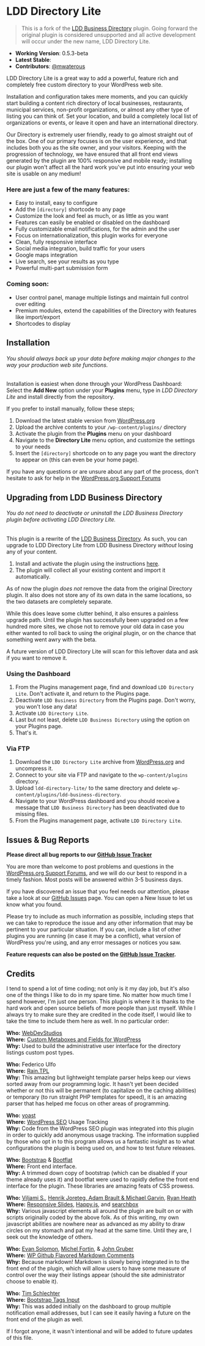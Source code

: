 # LDD Directory Lite

> This is a fork of the [LDD Business Directory](http://wordpress.org/plugins/ldd-business-directory/) plugin. Going forward the original plugin is considered unsupported and all active development will occur under the new name, LDD Directory Lite.

* **Working Version**: 0.5.3-beta
* **Latest Stable**: 
* **Contributors**: [@mwaterous](https://github.com/mwaterous)

LDD Directory Lite is a great way to add a powerful, feature rich and completely free custom directory to your WordPress web site.

Installation and configuration takes mere moments, and you can quickly start building a content rich directory of local businesses, restaurants, municipal services, non-profit organizations, or almost any other type of listing you can think of. Set your location, and build a completely local list of organizations or events, or leave it open and have an international directory.

Our Directory is extremely user friendly, ready to go almost straight out of the box. One of our primary focuses is on the user experience, and that includes both you as the site owner, and your visitors. Keeping with the progression of technology, we have ensured that all front end views generated by the plugin are 100% responsive and mobile ready; installing our plugin won't affect all the hard work you've put into ensuring your web site is usable on any medium!

### Here are just a few of the many features:

* Easy to install, easy to configure
* Add the `[directory]` shortcode to any page
* Customize the look and feel as much, or as little as you want
* Features can easily be enabled or disabled on the dashboard
* Fully customizable email notifications, for the admin and the user
* Focus on internationalization, this plugin works for everyone
* Clean, fully responsive interface
* Social media integration, build traffic for your users
* Google maps integration
* Live search, see your results as you type
* Powerful multi-part submission form

### Coming soon:

* User control panel, manage multiple listings and maintain full control over editing
* Premium modules, extend the capabilities of the Directory with features like import/export
* Shortcodes to display



## Installation

###### *You should always back up your data before making major changes to the way your production web site functions.*

Installation is easiest when done through your WordPress Dashboard:
Select the **Add New** option under your **Plugins** menu, type in *LDD Directory Lite* and install directly from the repository.

If you prefer to install manually, follow these steps;

1. Download the latest stable version from [WordPress.org](http://wordpress.org/plugins/ldd-directory-lite/)
2. Upload the archive contents to your `/wp-content/plugins/` directory
3. Activate the plugin from the **Plugins** menu on your dashboard
4. Navigate to the **Directory Lite** menu option, and customize the settings to your needs
5. Insert the `[directory]` shortcode on to any page you want the directory to appear on (this can even be your home page).

If you have any questions or are unsure about any part of the process, don't hesitate to ask for help in the [WordPress.org Support Forums](http://wordpress.org/support/plugin/ldd-directory-lite)

## Upgrading from LDD Business Directory

###### *You do not need to deactivate or uninstall the LDD Business Directory plugin before activating LDD Directory Lite.*

This plugin is a rewrite of the [LDD Business Directory](http://wordpress.org/plugins/ldd-business-directory/). As such, you can upgrade to LDD Directory Lite from LDD Business Directory *without* losing any of your content.



1. Install and activate the plugin using the instructions [here](http://wordpress.org/plugins/ldd-directory-lite/installation/).
2. The plugin will collect all your existing content and import it automatically.

As of now the plugin *does not* remove the data from the original Directory plugin. It also does not store any of its own data in the same locations, so the two datasets are completely separate.

While this does leave some clutter behind, it also ensures a painless upgrade path. Until the plugin has successfully been upgraded on a few hundred more sites, we chose not to remove your old data in case you either wanted to roll back to using the original plugin, or on the chance that something went awry with the beta.

A future version of LDD Directory Lite will scan for this leftover data and ask if you want to remove it.



### Using the Dashboard

1. From the Plugins management page, find and download `LDD Directory Lite`. Don't activate it, and return to the Plugins page.
2. Deactivate `LDD Business Directory` from the Plugins page. Don't worry, you won't lose any data!
3. Activate `LDD Directory Lite`.
4. Last but not least, delete `LDD Business Directory` using the option on your Plugins page.
5. That's it.

### Via FTP

1. Download the `LDD Directory Lite` archive from [WordPress.org](http://wordpress.org/plugins/ldd-directory-lite) and uncompress it.
2. Connect to your site via FTP and navigate to the `wp-content/plugins` directory.
3. Upload `ldd-directory-lite/` to the same directory and delete `wp-content/plugins/ldd-business-directory`.
4. Navigate to your WordPress dashboard and you should receive a message that `LDD Business Directory` has been deactivated due to missing files.
5. From the Plugins management page, activate `LDD Directory Lite`.

## Issues & Bug Reports

**Please direct all bug reports to our [GitHub Issue Tracker](https://github.com/mwaterous/ldd-directory-lite/issues)**

You are more than welcome to post problems and questions in the [WordPress.org Support Forums](http://wordpress.org/support/plugin/ldd-directory-lite), and we will do our best to respond in a timely fashion. Most posts will be answered within 3-5 business days.

If you have discovered an issue that you feel needs our attention, please take a look at our [GitHub Issues](https://github.com/mwaterous/ldd-directory-lite/issues) page. You can open a New Issue to let us know what you found.

Please try to include as much information as possible, including steps that we can take to reproduce the issue and any other information that may be pertinent to your particular situation. If you can, include a list of other plugins you are running (in case it may be a conflict), what version of WordPress you're using, and any error messages or notices you saw.

**Feature requests can also be posted on the [GitHub Issue Tracker](https://github.com/mwaterous/ldd-directory-lite/issues).**

## Credits

I tend to spend a lot of time coding; not only is it my day job, but it's also one of the things I like to do in my spare time. No matter how much time I spend however, I'm just one person. This plugin is where it is thanks to the hard work and open source beliefs of more people than just myself. While I always try to make sure they are credited in the code itself, I would like to take the time to include them here as well. In no particular order:

**Who:** [WebDevStudios](http://webdevstudios.com/)<br>
**Where:** [Custom Metaboxes and Fields for WordPress](https://github.com/WebDevStudios/Custom-Metaboxes-and-Fields-for-WordPress)<br>
**Why:** Used to build the administrative user interface for the directory listings custom post types.

**Who:** Federico Ulfo<br>
**Where:** [Rain.TPL](http://www.raintpl.com/)<br>
**Why:** This amazing but lightweight template parser helps keep our views sorted away from our programming logic. It hasn't yet been decided whether or not this will be permanent (to capitalize on the caching abilities) or temporary (to run straight PHP templates for speed), it is an amazing parser that has helped me focus on other areas of programming.

**Who:** [yoast](https://yoast.com)<br>
**Where:** [WordPress SEO](https://yoast.com/wordpress/plugins/#wpseo) Usage Tracking<br>
**Why:** Code from the WordPress SEO plugin was integrated into this plugin in order to quickly add anonymous usage tracking. The information supplied by those who opt in to this program allows us a fantastic insight as to what configurations the plugin is being used on, and how to test future releases.

**Who:** [Bootstrap](http://getbootstrap.com/) & [Bootflat](http://bootflat.github.io/)<br>
**Where:** Front end interface.<br>
**Why:** A trimmed down copy of bootstrap (which can be disabled if your theme already uses it) and bootflat were used to rapidly define the front end interface for the plugin. These libraries are amazing feats of CSS prowess.

**Who:** [Viljami S.](http://viljamis.com), [Henrik Joreteg, Adam Brault & Michael Garvin](http://happyjs.com/), [Ryan Heath](http://rpheath.com/)<br>
**Where:** [Responsive Slides](http://responsiveslides.com), [Happy.js](http://happyjs.com/), and [searchbox](https://github.com/rpheath/searchbox)<br>
**Why:** Various javascript elements all around the plugin are built on or with scripts originally coded by the above folk. As of this writing, my own javascript abilities are nowhere near as advanced as my ability to draw circles on my stomach and pat my head at the same time. Until they are, I seek out the knowledge of others.

**Who:** [Evan Solomon](http://evansolomon.me/), [Michel Fortin](http://michelf.ca), & [John Gruber](http://daringfireball.net)<br>
**Where:** [WP Github Flavored Markdown Comments](https://github.com/evansolomon/wp-github-flavored-markdown-comments/blob/master/github-flavored-markdown-comments.php)<br>
**Why:** Because markdown! Markdown is slowly being integrated in to the front end of the plugin, which will allow users to have some measure of control over the way their listings appear (should the site administrator choose to enable it).

**Who:** [Tim Schlechter](https://github.com/TimSchlechter)<br>
**Where:** [Bootstrap Tags Input](https://timschlechter.github.io/bootstrap-tagsinput/examples/)<br>
**Why:** This was added initially on the dashboard to group multiple notification email addresses, but I can see it easily having a future on the front end of the plugin as well.

If I forgot anyone, it wasn't intentional and will be added to future updates of this file.